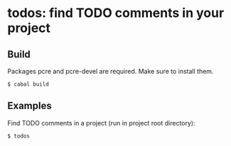 # todos: find TODO comments in your project

## Build

Packages pcre and pcre-devel are required. Make sure to install them.

```console
$ cabal build
```

## Examples

Find TODO comments in a project (run in project root directory):
```console
$ todos
```

